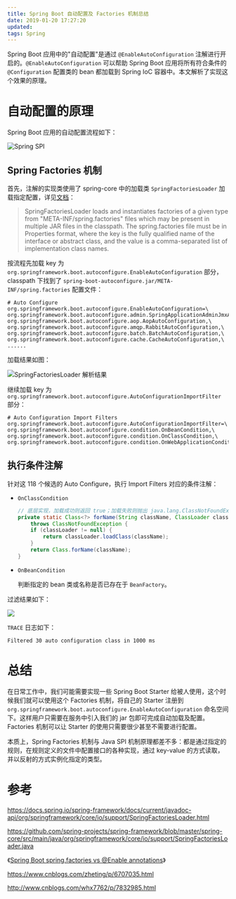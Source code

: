 ```yaml
---
title: Spring Boot 自动配置及 Factories 机制总结
date: 2019-01-20 17:27:20
updated:
tags: Spring
---
```


Spring Boot 应用中的"自动配置"是通过 `@EnableAutoConfiguration` 注解进行开启的。`@EnableAutoConfiguration` 可以帮助 Spring Boot 应用将所有符合条件的 `@Configuration` 配置类的 bean 都加载到 Spring IoC 容器中。本文解析了实现这个效果的原理。

# 自动配置的原理

Spring Boot 应用的自动配置流程如下：

![Spring SPI](/img/spring/enable-auto-configuration.png)

## Spring Factories 机制

首先，注解的实现类使用了 spring-core 中的加载类 `SpringFactoriesLoader` 加载指定配置，详见[文档](https://docs.spring.io/spring-framework/docs/current/javadoc-api/org/springframework/core/io/support/SpringFactoriesLoader.html)：

> SpringFactoriesLoader loads and instantiates factories of a given type from "META-INF/spring.factories" files which may be present in multiple JAR files in the classpath. The spring.factories file must be in Properties format, where the key is the fully qualified name of the interface or abstract class, and the value is a comma-separated list of implementation class names. 

按流程先加载 key 为 `org.springframework.boot.autoconfigure.EnableAutoConfiguration` 部分，classpath 下找到了 `spring-boot-autoconfigure.jar/META-INF/spring.factories` 配置文件：

```
# Auto Configure
org.springframework.boot.autoconfigure.EnableAutoConfiguration=\
org.springframework.boot.autoconfigure.admin.SpringApplicationAdminJmxAutoConfiguration,\
org.springframework.boot.autoconfigure.aop.AopAutoConfiguration,\
org.springframework.boot.autoconfigure.amqp.RabbitAutoConfiguration,\
org.springframework.boot.autoconfigure.batch.BatchAutoConfiguration,\
org.springframework.boot.autoconfigure.cache.CacheAutoConfiguration,\
......
```

加载结果如图：

![SpringFactoriesLoader 解析结果](/img/spring/SpringFactoriesLoader.png)

继续加载 key 为 `org.springframework.boot.autoconfigure.AutoConfigurationImportFilter` 部分：

```
# Auto Configuration Import Filters
org.springframework.boot.autoconfigure.AutoConfigurationImportFilter=\
org.springframework.boot.autoconfigure.condition.OnBeanCondition,\
org.springframework.boot.autoconfigure.condition.OnClassCondition,\
org.springframework.boot.autoconfigure.condition.OnWebApplicationCondition
```

## 执行条件注解

针对这 118 个候选的 Auto Configure，执行 Import Filters 对应的条件注解：

* `OnClassCondition`

  ```java
  // 底层实现，加载成功则返回 true；加载失败则抛出 java.lang.ClassNotFoundException，捕获异常后返回 false
  private static Class<?> forName(String className, ClassLoader classLoader)
      throws ClassNotFoundException {
      if (classLoader != null) {
          return classLoader.loadClass(className);
      }
      return Class.forName(className);
  }
  ```

* `OnBeanCondition`

  判断指定的 bean 类或名称是否已存在于 `BeanFactory`。

过滤结果如下：

![](/img/spring/condition.png)

`TRACE` 日志如下：

```
Filtered 30 auto configuration class in 1000 ms
```

# 总结

在日常工作中，我们可能需要实现一些 Spring Boot Starter 给被人使用，这个时候我们就可以使用这个 Factories 机制，将自己的 Starter 注册到 `org.springframework.boot.autoconfigure.EnableAutoConfiguration` 命名空间下。这样用户只需要在服务中引入我们的 jar 包即可完成自动加载及配置。Factories 机制可以让 Starter 的使用只需要很少甚至不需要进行配置。

本质上，Spring Factories 机制与 Java SPI 机制原理都差不多：都是通过指定的规则，在规则定义的文件中配置接口的各种实现，通过 key-value 的方式读取，并以反射的方式实例化指定的类型。

# 参考

https://docs.spring.io/spring-framework/docs/current/javadoc-api/org/springframework/core/io/support/SpringFactoriesLoader.html

https://github.com/spring-projects/spring-framework/blob/master/spring-core/src/main/java/org/springframework/core/io/support/SpringFactoriesLoader.java

《[Spring Boot spring.factories vs @Enable annotations](https://stackoverflow.com/questions/42819558/spring-boot-spring-factories-vs-enable-annotations)》

https://www.cnblogs.com/zheting/p/6707035.html

http://www.cnblogs.com/whx7762/p/7832985.html